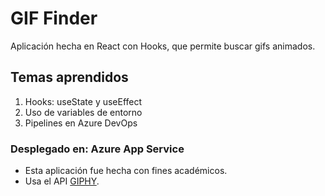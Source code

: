 # GIF Finder

Aplicación hecha en React con Hooks, que permite buscar gifs animados.

## Temas aprendidos
1. Hooks: useState y useEffect
2. Uso de variables de entorno
3. Pipelines en Azure DevOps

### Desplegado en: Azure App Service 


- Esta aplicación fue hecha con fines académicos.
- Usa el API [GIPHY](https://developers.giphy.com/).